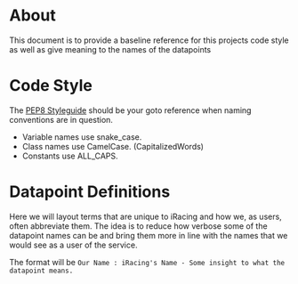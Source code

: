 # About

This document is to provide a baseline reference for this projects code style as well as give meaning to the names of the datapoints

# Code Style

The [PEP8 Styleguide](https://www.python.org/dev/peps/pep-0008/) should be your goto reference when naming conventions are in question. 

- Variable names use snake_case.
- Class names use CamelCase. (CapitalizedWords)
- Constants use ALL_CAPS.

# Datapoint Definitions
Here we will layout terms that are unique to iRacing and how we, as users, often abbreviate them. The idea is to reduce how verbose some of the datapoint names can be and bring them more in line with the names that we would see as a user of the service. 

The format will be `Our Name : iRacing's Name - Some insight to what the datapoint means.`




